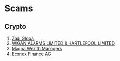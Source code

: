 # Scams

## Crypto
1. [Zadi Global](https://dustfeather.github.io/scams/zadi-global/index.html)
1. [WIGAN ALARMS LIMITED & HARTLEPOOL LIMITED](https://dustfeather.github.io/scams/wiganalarms.ltd/index.html)
1. [Magna Wealth Managers](https://dustfeather.github.io/scams/magnawealthmanagers.com/index.html)
1. [Econex Finance AG](https://dustfeather.github.io/scams/econexfinance.com/index.html)